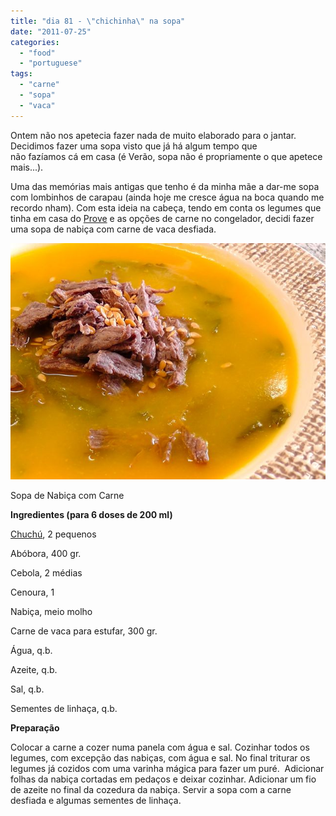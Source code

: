 ```yaml
---
title: "dia 81 - \"chichinha\" na sopa"
date: "2011-07-25"
categories: 
  - "food"
  - "portuguese"
tags: 
  - "carne"
  - "sopa"
  - "vaca"
---
```


Ontem não nos apetecia fazer nada de muito elaborado para o jantar. Decidimos fazer uma sopa visto que já há algum tempo que não fazíamos cá em casa (é Verão, sopa não é propriamente o que apetece mais...).

  

Uma das memórias mais antigas que tenho é da minha mãe a dar-me sopa com lombinhos de carapau (ainda hoje me cresce água na boca quando me recordo nham). Com esta ideia na cabeça, tendo em conta os legumes que tinha em casa do [Prove](http://www.prove.com.pt/) e as opções de carne no congelador, decidi fazer uma sopa de nabiça com carne de vaca desfiada.

  

[![](images/Cozinha+de+Caverna+-+1444.jpg)](http://2.bp.blogspot.com/-1ancxHTuv2Q/Ti3Nu044myI/AAAAAAAAET0/nTdwmZGBhvQ/s1600/Cozinha+de+Caverna+-+1444.jpg)

  

Sopa de Nabiça com Carne

**Ingredientes (para 6 doses de 200 ml)**

[Chuchú](http://pt.wikipedia.org/wiki/Chuchu), 2 pequenos

Abóbora, 400 gr.

Cebola, 2 médias

Cenoura, 1

Nabiça, meio molho

Carne de vaca para estufar, 300 gr.

Água, q.b.

Azeite, q.b.

Sal, q.b.

Sementes de linhaça, q.b.

  

**Preparação**

Colocar a carne a cozer numa panela com água e sal. Cozinhar todos os legumes, com excepção das nabiças, com água e sal. No final triturar os legumes já cozidos com uma varinha mágica para fazer um puré.  Adicionar folhas da nabiça cortadas em pedaços e deixar cozinhar. Adicionar um fio de azeite no final da cozedura da nabiça. Servir a sopa com a carne desfiada e algumas sementes de linhaça.
